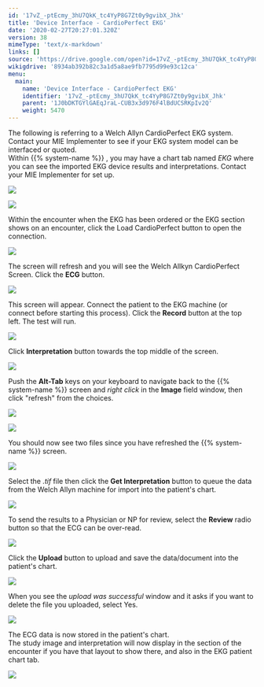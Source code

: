 ```yaml
---
id: '17vZ_-ptEcmy_3hU7QkK_tc4YyP8G7Zt0y9gvibX_Jhk'
title: 'Device Interface - CardioPerfect EKG'
date: '2020-02-27T20:27:01.320Z'
version: 38
mimeType: 'text/x-markdown'
links: []
source: 'https://drive.google.com/open?id=17vZ_-ptEcmy_3hU7QkK_tc4YyP8G7Zt0y9gvibX_Jhk'
wikigdrive: '8934ab392b82c3a1d5a8ae9fb7795d99e93c12ca'
menu:
  main:
    name: 'Device Interface - CardioPerfect EKG'
    identifier: '17vZ_-ptEcmy_3hU7QkK_tc4YyP8G7Zt0y9gvibX_Jhk'
    parent: '1J0bDKTGYlGAEqJraL-CUB3x3d976F4lBdUCSRKpIv2Q'
    weight: 5470
---
```

The following is referring to a Welch Allyn CardioPerfect EKG system. Contact your MIE Implementer to see if your EKG system model can be interfaced or quoted.  
Within {{% system-name %}} , you may have a chart tab named *EKG* where you can see the imported EKG device results and interpretations. Contact your MIE Implementer for set up.
  
![](../device-interface-cardioperfect-ekg.assets/10000201000000A9000000BB9B1F17290B1FBE7A.png)  
  
 ![](../device-interface-cardioperfect-ekg.assets/1000020100000491000000BB836559C02370E905.png)  
  
Within the encounter when the EKG has been ordered or the EKG section shows on an encounter, click the Load CardioPerfect button to open the connection.
  
![](../device-interface-cardioperfect-ekg.assets/10000201000003A60000007A8494BFC9012340D4.png)  

The screen will refresh and you will see the Welch Allkyn CardioPerfect Screen. Click the **ECG** button.
  
![](../device-interface-cardioperfect-ekg.assets/100002010000029F000001F6E9169C152FCB64D2.png)  

This screen will appear. Connect the patient to the EKG machine (or connect before starting this process). Click the **Record** button at the top left. The test will run.
  
![](../device-interface-cardioperfect-ekg.assets/10000201000001C400000136B4B784C771C86691.png)  

Click **Interpretation** button towards the top middle of the screen.
  
![](../device-interface-cardioperfect-ekg.assets/100002010000021400000181CA1EECF683AD3C31.png)  

Push the **Alt-Tab** keys on your keyboard to navigate back to the {{% system-name %}} screen and *right click* in the **Image** field window, then click "refresh" from the choices.
  
![](../device-interface-cardioperfect-ekg.assets/1000020100000112000000ACD3C4AAB1C95ECBB7.png)  
  
 ![](../device-interface-cardioperfect-ekg.assets/10000201000000C7000000C09302D677DB497E98.png)  
  
You should now see two files since you have refreshed the {{% system-name %}} screen.
  
![](../device-interface-cardioperfect-ekg.assets/1000020100000132000000F77EE17C591C4022DE.png)  

Select the *.tif* file then click the **Get Interpretation** button to queue the data from the Welch Allyn machine for import into the patient's chart.
  
![](../device-interface-cardioperfect-ekg.assets/1000020100000132000000F7254441114AB7CB5A.png)  

To send the results to a Physician or NP for review, select the **Review** radio button so that the ECG can be over-read.
  
![](../device-interface-cardioperfect-ekg.assets/1000020100000132000000F76FB23C076C8D06D8.png)  

Click the **Upload** button to upload and save the data/document into the patient's chart.
  
![](../device-interface-cardioperfect-ekg.assets/1000020100000132000000F703D36E540D480A1A.png)  

When you see the *upload was successful* window and it asks if you want to delete the file you uploaded, select Yes.
  
![](../device-interface-cardioperfect-ekg.assets/10000000000001310000007EF1B9BCF9475AAADB.png)  

The ECG data is now stored in the patient's chart.  
The study image and interpretation will now display in the section of the encounter if you have that layout to show there, and also in the EKG patient chart tab.
  
![](../device-interface-cardioperfect-ekg.assets/100002010000020300000135BAC8CFE40014C5A4.png)  

